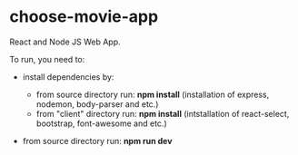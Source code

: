 # choose-movie-app

React and Node JS Web App.

To run, you need to:

- install dependencies by:
  - from source directory run: <b>npm install</b> (installation of express, nodemon, body-parser and etc.)
  - from "client" directory run: <b>npm install</b> (intstallation of react-select, bootstrap, font-awesome and etc.)
  
- from source directory run: <b>npm run dev</b>
